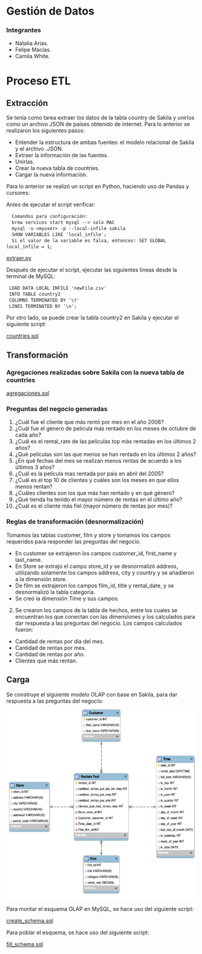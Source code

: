 # Gestión de Datos

### Integrantes
* Natalia Arias.
* Felipe Macías.
* Camila White. 

# Proceso ETL

## Extracción

Se tenía como tarea extraer los datos de la tabla country de Sakila y unirlos como un archivo JSON de países obtenido de internet. 
Para lo anterior se realizaron los siguientes pasos:

* Entender la estructura de ambas fuentes: el modelo relacional de Sakila y el archivo .JSON.
* Extraer la información de las fuentes.
* Unirlas.
* Crear la nueva tabla de countries.
* Cargar la nueva información.

Para lo anterior se realizó un script en Python, haciendo uso de Pandas y cursores:

Antes de ejecutar el script verificar:

      Comandos para configuración:
      brew services start mysql --> solo MAC
      mysql -u <myuser> -p --local-infile sakila
      SHOW VARIABLES LIKE 'local_infile'; 
      Si el valor de la variable es falsa, entonces: SET GLOBAL local_infile = 1;

[extraer.py](Extracción/extraer.py)

Después de ejecutar el script, ejecutar las siguientes lineas desde la terminal de MySQL:
    
     LOAD DATA LOCAL INFILE 'newFile.csv' 
     INTO TABLE country2
     COLUMNS TERMINATED BY '\t'
     LINES TERMINATED BY '\n';
     
Por otro lado, se puede crear la tabla country2 en Sakila y ejecutar el siguiente script:

[countries.sql](Extracción/countries.sql)
    
## Transformación

### Agregaciones realizadas sobre Sakila con la nueva tabla de countries

[agregaciones.sql](Transformación/agregaciones.sql)

### Preguntas del negocio generadas
1. ¿Cuál fue el cliente que más rentó por mes en el año 2006?
2. ¿Cuál fue el género de película más rentado en los meses de octubre de cada año?
3. ¿Cuál es el rental_rate de las películas top más rentadas en los últimos 2 años?
4. ¿Qué películas son las que menos se han rentado en los últimos 2 años?
5. ¿En qué fechas del mes se realizan menos rentas de acuerdo a los últimos 3 años?
6. ¿Cuál es la película mas rentada por país en abril del 2005?
7. ¿Cuál es el top 10 de clientes y cuáles son los meses en que ellos menos rentan?
8. ¿Cuáles clientes son los que más han rentado y en qué género?
9. ¿Qué tienda ha tenido el mayor número de rentas en el último año?
10. ¿Cuál es el cliente más fiel (mayor número de rentas por mes)?

### Reglas de transformación (desnormalización)
Tomamos las tablas customer, film y store y tomamos los campos requeridos para responder las preguntas del negocio.
* En customer se extrajeron los campos customer_id, first_name y last_name.
* En Store se extrajo el campo store_id y se desnormalizó address, utilizando solamente los campos address, city y country y se añadieron a la dimensión store.
* De film se extrajeron los campos film_id, title y rental_date, y se desnormalizó la tabla categoría.
* Se creó la dimensión Time y sus campos.

2. Se crearon los campos de la tabla de hechos, entre los cuales se encuentran los que conectan con las dimensiones y los calculados para dar respuesta a las preguntas del negocio.
Los campos calculados fueron:
* Cantidad de rentas por día del mes.
* Cantidad de rentas por mes.
* Cantidad de rentas por año.
* Clientes que más rentan.

## Carga

Se construye el siguiente modelo OLAP con base en Sakila, para dar respuesta a las preguntas del negocio:
<p align="center">
        <img src="modelo_olap.jpeg" width="700px" height="500px">
</p>

Para montar el esquema OLAP en MySQL, se hace uso del siguiente script:

[create_schema.sql](Carga/create_schema.sql)

Para poblar el esquema, se hace uso del siguiente script:

[fill_schema.sql](Carga/fill_schema.sql)
